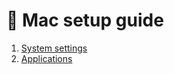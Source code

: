 # 🍏 Mac setup guide

1. [System settings](https://github.com/samiuens/machines/blob/main/docs/systems/darwin/system-settings.md)
2. [Applications](https://github.com/samiuens/machines/blob/main/docs/systems/darwin/application.md)
